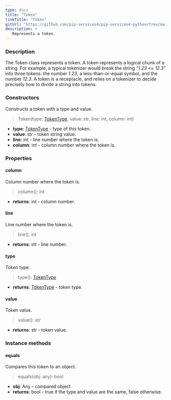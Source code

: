 ```yaml
---
type: docs
title: "Token"
linkTitle: "Token"
gitUrl: "https://github.com/pip-services4/pip-services4-python/tree/main/pip-services4-expressions-python"
description: > 
   Represents a token.
---
```


### Description

The Token class represents a token.  A token represents a logical chunk of a string. For example, a typical tokenizer would break the string *"1.23 <= 12.3"* into three tokens: the number *1.23*, a less-than-or-equal symbol, and the number *12.3*. A token is a receptacle, and relies on a tokenizer to decide precisely how to divide a string into tokens.

### Constructors
Constructs a token with a type and value.

> Token(type: [TokenType](../token_type), value: str, line: int, column: int)

- **type**: [TokenType](../token_type) - type of this token.
- **value**: str - token string value.
- **line**: int - line number where the token is.
- **column**: int - column number where the token is.

### Properties

#### column
Column number where the token is.

> column(): int

- **returns**: int - column number.

#### line
Line number where the token is.

> line(): int

- **returns**: int - line number.


#### type
Token type.

> type(): [TokenType](../token_type)

- **returns**: [TokenType](../token_type) - token type.


#### value
Token value.

> value(): str

- **returns**: str - token value.

### Instance methods

#### equals
Compares this token to an object.
> equals(obj: any): bool

- **obj**: Any - compared object
- **returns**: bool - true if the type and value are the same, false otherwise.
